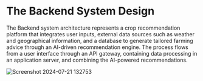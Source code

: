 # The Backend System Design

The Backend system architecture represents a crop recommendation platform that integrates 
user inputs, external data sources such as weather and geographical information, and a 
database to generate tailored farming advice through an AI-driven recommendation engine. 
The process flows from a user interface through an API gateway, containing data processing 
in an application server, and combining the AI-powered recommendations.


![Screenshot 2024-07-21 132753](https://github.com/user-attachments/assets/2f9164dd-680e-41ca-9b5b-3007741da2bc)

